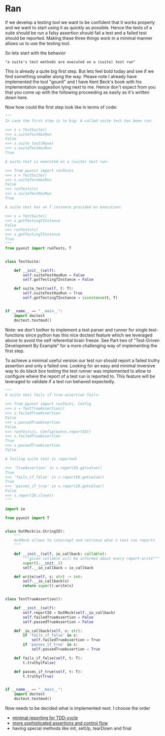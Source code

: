 # Ran

If we develop a testing tool we want to be confident that it works
properly and we want to start using it as quickly as possible.  Hence
the tests of a suite should be run a falsy assertion should fail a test
and a failed test should be reported.  Making these three things work in
a minimal manner allows us to use the testing tool. 

So lets start with the behavior 

    "a suite's test methods are executed on a (suite) test run"

This is already a quite big first step.  But lets feel bold today and
see if we find something smaller along the way.  Please note I already
have implemented the tool "gounit" and I have Kent Beck's book with his
implementation suggestion lying next to me.  Hence don't expect from you
that you come up with the following proceeding as easily as it's written
down here.

Now how could the first step look like in terms of code:

```py
"""
In case the first step is to big: A called suite test has been run:

>>> s = TestSuite()
>>> s.suiteTestHasRun
False
>>> s.suite_test(None)
>>> s.suiteTestHasRun
True

A suite test is executed on a (suite) test run:

>>> from pyunit import runTests
>>> s = TestSuite()
>>> s.suiteTestHasRun
False
>>> runTests(s)
>>> s.suiteTestHasRun
True

A suite test has an T instance provided on execution:

>>> s = TestSuite()
>>> s.gotTestingTInstance
False
>>> runTests(s)
>>> s.gotTestingTInstance
True
"""
from pyunit import runTests, T


class TestSuite:

    def __init__(self):
        self.suiteTestHasRun = False
        self.gotTestingTInstance = False

    def suite_test(self, t: T):
        self.suiteTestHasRun = True
        self.gotTestingTInstance = isinstance(t, T)


if __name__ == "__main__":
    import doctest
    doctest.testmod()
```

Note: we don't bother to implement a test parser and runner for single
test-functions since python has this nice doctest feature which we
leveraged above to avoid the self referential brain freeze.  See Part two
of "Test-Driven Development By Example" for a more challenging way of
implementing the first step.

To achieve a minimal useful version our test run should report a failed
truthy assertion and only a failed one.  Looking for an easy and minimal
inversive way to do black box testing the test runner was implemented to
allow to configure where the report of a test run is reported to.  This
feature will be leveraged to validate if a test run behaved expectedly.

```py
"""
A suite test fails if true assertion fails:

>>> from pyunit import runTests, Config
>>> s = TestTrueAssertion()
>>> s.failedTrueAssertion
False
>>> s.passedTrueAssertion
False
>>> runTests(s, Config(out=s.reportIO))
>>> s.failedTrueAssertion
True
>>> s.passedTrueAssertion
False

A failing suite test is reported:

>>> 'TrueAssertion' in s.reportIO.getvalue()
True
>>> 'fails_if_false' in s.reportIO.getvalue()
True
>>> 'passes_if_true' in s.reportIO.getvalue()
False
>>> s.reportIO.close()
"""

import io

from pyunit import T


class OutMock(io.StringIO):
    """
    OutMock allows to intercept and retrieve what a test run reports
    """

    def __init__(self, io_callback: callable):
        """given callable will be informed about every report-write"""
        super().__init__()
        self.__io_callback = io_callback

    def write(self, s: str) -> int:
        self.__io_callback(s)
        return super().write(s)


class TestTrueAssertion():

    def __init__(self):
        self.reportIO = OutMock(self._io_callback)
        self.failedTrueAssertion = False
        self.passedTrueAssertion = False

    def _io_callback(self, s: str):
        if 'fails_if_false' in s:
            self.failedTrueAssertion = True
        if 'passes_if_true' in s:
            self.passedTrueAssertion = True

    def fails_if_false(self, t: T):
        t.truthy(False)

    def passes_if_true(self, t: T):
        t.truthy(True)


if __name__ == "__main__":
    import doctest
    doctest.testmod()
```


Now needs to be decided what is implemented next.  I choose the order

* [minimal reporting for TDD-cycle](02_tdd_reporting.md)
* [more sophisticated assertions and control flow](03_assert.md)
* having special methods like init, setUp, tearDown and final